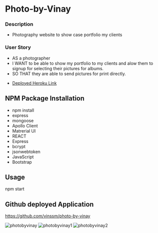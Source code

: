# Photo-by-Vinay

### Description
- Photography website to show case portfolio my clients 

### User Story
- AS a photographer
- I WANT to be able to show my portfolio to my clients and alow them to signup for selecting their pictures for albums.
- SO THAT they are able to send pictures for print directly.

* [Deployed Heroku Link](https://vast-woodland-56675.herokuapp.com/)

## NPM Package Installation
- npm install 
- express
- mongoose
- Apollo Client
- Matrerial UI
- REACT
- Express
- bcrypt
- jsonwebtoken
- JavaScript
- Bootstrap

## Usage
 npm start

## Github deployed Application
https://github.com/vinssm/photo-by-vinay

![photobyvinay](https://user-images.githubusercontent.com/26659001/163501761-bb6b810e-e018-41b9-98b2-fd8a2dce3c8a.jpg)
![photobyvinay1](https://user-images.githubusercontent.com/26659001/163501762-eba5101d-bdbc-4ac9-8dd7-aa8b18c44c4d.jpg)
![photobyvinay2](https://user-images.githubusercontent.com/26659001/163501763-cecd118c-fb4f-4c08-8e38-4da950c5b860.jpg)


